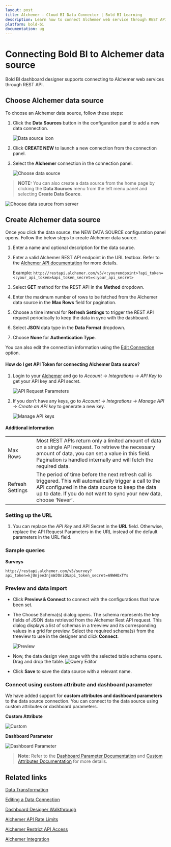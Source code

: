```yaml
---
layout: post
title: Alchemer – Cloud BI Data Connector | Bold BI Learning
description: Learn how to connect Alchemer web service through REST API endpoint with Bold BI Cloud and create data source.
platform: bold-bi
documentation: ug
---
```


# Connecting Bold BI to Alchemer data source
Bold BI dashboard designer supports connecting to Alchemer web services through REST API.

## Choose Alchemer data source
To choose an Alchemer data source, follow these steps:
1. Click the **Data Sources** button in the configuration panel to add a new data connection.

   ![Data source icon](/static/assets/working-with-datasource/data-connectors/images/common/DataSourcesIcon.png)

2. Click **CREATE NEW** to launch a new connection from the connection panel.
3. Select the **Alchemer** connection in the connection panel.

   ![Choose data source](/static/assets/working-with-datasource/data-connectors/images/Alchemer/ChooseDS.png)

> **NOTE:**  You can also create a data source from the home page by clicking the **Data Sources** menu from the left menu panel and selecting **Create Data Source**.

   ![Choose data source from server](/static/assets/working-with-datasource/data-connectors/images/Alchemer/ChooseDS_Server.png)


## Create Alchemer data source
Once you click the data source, the NEW DATA SOURCE configuration panel opens. Follow the below steps to create Alchemer data source.
1. Enter a name and optional description for the data source.
2. Enter a valid Alchemer REST API endpoint in the URL textbox. Refer to the [Alchemer API documentation](https://apihelp.alchemer.com/help) for more details.

    Example: `http://restapi.alchemer.com/v5/<:yourendpoint>?api_token=<:your_api_token>&api_token_secret=<:your_api_secret>`

3. Select **GET** method for the REST API in the **Method** dropdown.
4. Enter the maximum number of rows to be fetched from the Alchemer data source in the **Max Rows** field for pagination.
5. Choose a time interval for **Refresh Settings** to trigger the REST API request periodically to keep the data in sync with the dashboard. 
6. Select **JSON** data type in the **Data Format** dropdown.
7. Choose **None** for **Authentication Type**.

You can also edit the connection information using the [Edit Connection](/working-with-data-sources/editing-a-data-connection/) option.

#### How do I get API Token for connecting Alchemer Data source?
1. Login to your [Alchemer](https://www.alchemer.com/) and go to *Account -> Integrations -> API Key* to get your API key and API secret.

    ![API Request Parameters](/static/assets/working-with-datasource/data-connectors/images/Alchemer/APIKey.png)

2. If you don’t have any keys, go to *Account -> Integrations -> Manage API -> Create an API key* to generate a new key.

    ![Manage API keys](/static/assets/working-with-datasource/data-connectors/images/Alchemer/ManageAPI.png)

#### Additional information
<table width="600">
<tr>
<td>
Max Rows
</td>
<td>
Most REST APIs return only a limited amount of data on a single API request. To retrieve the necessary amount of data, you can set a value in this field. Pagination is handled internally and will fetch the required data.
</td>
</tr>
<tr>
<td>
Refresh Settings
</td>
<td>
The period of time before the next refresh call is triggered. This will automatically trigger a call to the API configured in the data source to keep the data up to date. If you do not want to sync your new data, choose ‘Never’.
</td>
</tr>
</table>

### Setting up the URL
1. You can replace the *API Key* and API Secret in the **URL** field. Otherwise, replace the API Request Parameters in the URL instead of the default parameters in the URL field.

### Sample queries
**Surveys**

`http://restapi.alchemer.com/v5/survey?api_token=kjUnjee3njnWJOniO&api_token_secret=A9WHOxTYs`

### Preview and data import
* Click **Preview & Connect** to connect with the configurations that have been set.
* The Choose Schema(s) dialog opens. The schema represents the key fields of JSON data retrieved from the Alchemer Rest API request. This dialog displays a list of schemas in a treeview and its corresponding values in a grid for preview. Select the required schema(s) from the treeview to use in the designer and click **Connect**.

   ![Preview](/static/assets/working-with-datasource/data-connectors/images/common/Preview.png)

* Now, the data design view page with the selected table schema opens. Drag and drop the table.
   ![Query Editor](/static/assets/working-with-datasource/data-connectors/images/common/QueryEditor.png)

* Click **Save** to save the data source with a relevant name.

### Connect using custom attribute and dashboard parameter

We have added support for **custom attributes and dashboard parameters** to the data source connection. You can connect to the data source using custom attributes or dashboard parameters.

**Custom Attribute**

![Custom](/static/assets/working-with-datasource/data-connectors/images/Alchemer/Custom.png)

**Dashboard Parameter**

![Dashboard Parameter](/static/assets/working-with-datasource/data-connectors/images/Alchemer/Dashboardparameter.png)

>**Note:** Refer to the [Dashboard Parameter Documentation](https://help.boldbi.com/working-with-data-sources/dashboard-parameter/) and [Custom Attributes Documentation](https://help.boldbi.com/working-with-data-sources/configuring-custom-attribute/) for more details.


## Related links
[Data Transformation](/working-with-data-sources/data-modeling/joining-table/)

[Editing a Data Connection](/working-with-data-sources/editing-a-data-connection/)   

[Dashboard Designer Walkthrough](/getting-started/creating-dashboard/)

[Alchemer API Rate Limits](https://apihelp.alchemer.com/help/api-request-limits)

[Alchemer Restrict API Access](https://apihelp.alchemer.com/help/restrict-api-access)

[Alchemer Integration](https://www.boldbi.com/integrations/alchemer?utm_source=syncfusion&utm_medium=documentation&utm_campaign=boldbialchemerintegration)